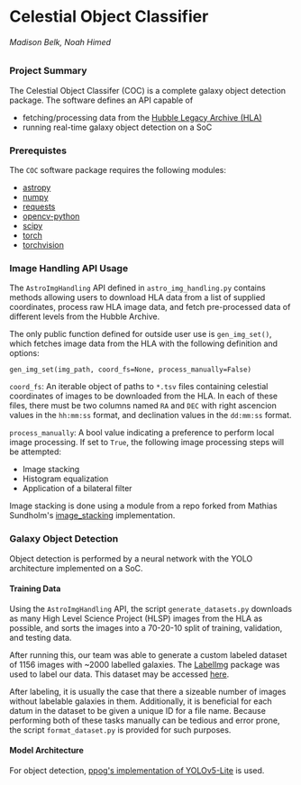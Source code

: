 # Celestial Object Classifier

###### Madison Belk, Noah Himed

### Project Summary

The Celestial Object Classifer (COC) is a complete galaxy object detection
package. The software defines an API capable of
- fetching/processing data from the [Hubble Legacy Archive (HLA)](https://hla.stsci.edu/hlaview.html)
- running real-time galaxy object detection on a SoC

### Prerequistes

The `COC` software package requires the following modules:
- [astropy](https://www.astropy.org/)
- [numpy](https://numpy.org/)
- [requests](https://docs.python-requests.org/en/latest/)
- [opencv-python](https://pypi.org/project/opencv-python/)
- [scipy](https://scipy.org/)
- [torch](https://pypi.org/project/torch/)
- [torchvision](https://pypi.org/project/torchvision/)

### Image Handling API Usage

The `AstroImgHandling` API defined in `astro_img_handling.py` contains methods
allowing users to download HLA data from a list of supplied coordinates,
process raw HLA image data, and fetch pre-processed data of different levels
from the Hubble Archive.

The only public function defined for outside user use is `gen_img_set()`, which
fetches image data from the HLA with the following definition and options:
```
gen_img_set(img_path, coord_fs=None, process_manually=False)
```
`coord_fs`: An iterable object of paths to `*.tsv` files containing celestial
            coordinates of images to be downloaded from the HLA. In each of
            these files, there must be two columns named `RA` and `DEC` with
            right ascencion values in the `hh:mm:ss` format, and declination
            values in the `dd:mm:ss` format.

`process_manually`: A bool value indicating a preference to perform local image
                    processing. If set to `True`, the following image processing
                    steps will be attempted:

- Image stacking
- Histogram equalization
- Application of a bilateral filter

Image stacking is done using a module from a repo forked
from Mathias Sundholm's [image_stacking](https://github.com/maitek/image_stacking)
implementation.

### Galaxy Object Detection 

Object detection is performed by a neural network with the YOLO architecture
implemented on a SoC.

#### Training Data

Using the `AstroImgHandling` API, the script `generate_datasets.py` downloads
as many High Level Science Project (HLSP) images from the HLA as possible, and
sorts the images into a 70-20-10 split of training, validation, and testing
data.

After running this, our team was able to generate a custom labeled dataset of
1156 images with ~2000 labelled galaxies. The [LabelImg](https://pypi.org/project/labelImg/) package was used to
label our data. This dataset may be accessed [here](https://drive.google.com/drive/folders/14_X-lVrrFZzI7jWub8lkf_O5h90eb0ur?usp=sharing).

After labeling, it is usually the case that there a sizeable number of images
without labelable galaxies in them. Additionally, it is beneficial for each
datum in the dataset to be given a unique ID for a file name. Because performing
both of these tasks manually can be tedious and error prone, the script
`format_dataset.py` is provided for such purposes.

#### Model Architecture

For object detection, [ppog's implementation of YOLOv5-Lite](https://github.com/ppogg/YOLOv5-Lite) is used.
